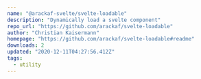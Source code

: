 ```yaml
---
name: "@arackaf-svelte/svelte-loadable"
description: "Dynamically load a svelte component"
repo_url: "https://github.com/arackaf/svelte-loadable"
author: "Christian Kaisermann"
homepage: "https://github.com/arackaf/svelte-loadable#readme"
downloads: 2
updated: "2020-12-11T04:27:56.412Z"
tags: 
  - utility
---
```

